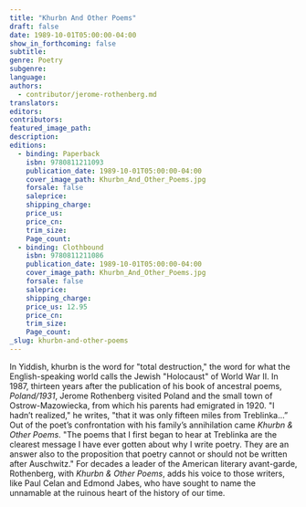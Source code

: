 ```yaml
---
title: "Khurbn And Other Poems"
draft: false
date: 1989-10-01T05:00:00-04:00
show_in_forthcoming: false
subtitle:
genre: Poetry
subgenre:
language:
authors:
  - contributor/jerome-rothenberg.md
translators:
editors:
contributors:
featured_image_path:
description:
editions:
  - binding: Paperback
    isbn: 9780811211093
    publication_date: 1989-10-01T05:00:00-04:00
    cover_image_path: Khurbn_And_Other_Poems.jpg
    forsale: false
    saleprice:
    shipping_charge:
    price_us:
    price_cn:
    trim_size:
    Page_count:
  - binding: Clothbound
    isbn: 9780811211086
    publication_date: 1989-10-01T05:00:00-04:00
    cover_image_path: Khurbn_And_Other_Poems.jpg
    forsale: false
    saleprice:
    shipping_charge:
    price_us: 12.95
    price_cn:
    trim_size:
    Page_count:
_slug: khurbn-and-other-poems
---
```


In Yiddish, khurbn is the word for "total destruction," the word for what the English-speaking world calls the Jewish "Holocaust" of World War II. In 1987, thirteen years after the publication of his book of ancestral poems, _Poland/1931_, Jerome Rothenberg visited Poland and the small town of Ostrow-Mazowiecka, from which his parents had emigrated in 1920. "I hadn’t realized," he writes, "that it was only fifteen miles from Treblinka…” Out of the poet’s confrontation with his family’s annihilation came _Khurbn & Other Poems_. "The poems that I first began to hear at Treblinka are the clearest message I have ever gotten about why I write poetry. They are an answer also to the proposition that poetry cannot or should not be written after Auschwitz." For decades a leader of the American literary avant-garde, Rothenberg, with _Khurbn & Other Poems_, adds his voice to those writers, like Paul Celan and Edmond Jabes, who have sought to name the unnamable at the ruinous heart of the history of our time.

